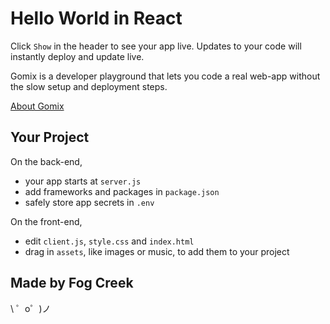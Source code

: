 Hello World in React 
=========================

Click `Show` in the header to see your app live. Updates to your code will instantly deploy and update live.

Gomix is a developer playground that lets you code a real web-app without the slow setup and deployment steps.

[About Gomix](https://gomix.com/about)


Your Project
------------

On the back-end,
- your app starts at `server.js`
- add frameworks and packages in `package.json`
- safely store app secrets in `.env`

On the front-end,
- edit `client.js`, `style.css` and `index.html`
- drag in `assets`, like images or music, to add them to your project


Made by Fog Creek
-----------------

\ ゜o゜)ノ
